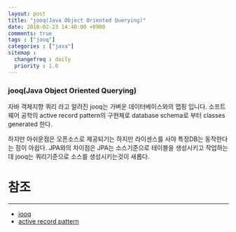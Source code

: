 ```yaml
---
layout: post
title: "jooq(Java Object Oriented Querying)"
date: 2018-02-23 14:40:00 +0900
comments: true
tags : ["jooq"]
categories : ["java"]
sitemap :
  changefreq : daily
  priority : 1.0
---
```


### jooq(Java Object Oriented Querying)

자바 객체지향 쿼리 라고 알려진 jooq는 가벼운 데이터베이스와의 맵핑 입니다.
소프트웨어 공학의 active record pattern의 구현체로 database schema로 부터  classes generated 한다.

하지만 아쉬운점은 오픈소스로 제공되기는 하지만 라이센스를 사야 특정DB는 동작한다는 점이 아쉽다.
JPA와의 차이점은 JPA는 소스기준으로 테이블을 생성시키고 작업하는데 jooq는 쿼리기준으로 소스를 생성시키는것이 새롭다.


# 참조 
-----
* [jooq](https://www.jooq.org/)
* [active record pattern](https://www.martinfowler.com/eaaCatalog/activeRecord.html)

